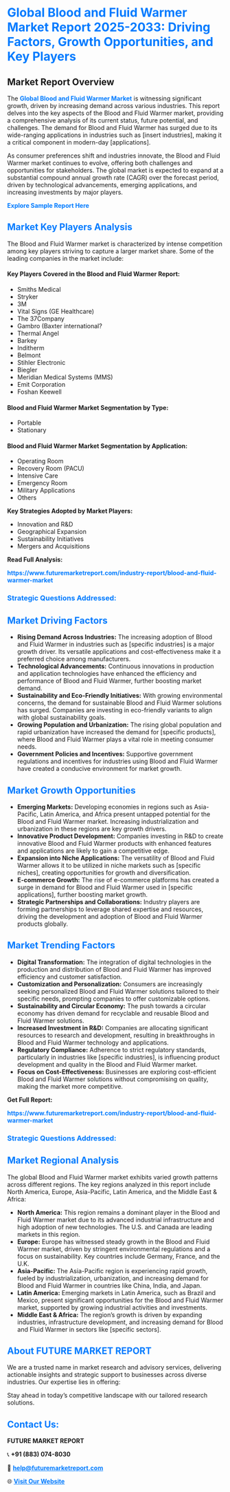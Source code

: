 <h1 style="color: #007BFF;">Global Blood and Fluid Warmer Market Report 2025-2033: Driving Factors, Growth Opportunities, and Key Players</h1>

<section id="overview">
<h2>Market Report Overview</h2>
<p>The <a href="https://www.futuremarketreport.com/industry-report/blood-and-fluid-warmer-market" style="color: #007BFF; text-decoration: none;"><strong>Global Blood and Fluid Warmer Market</strong></a> is witnessing significant growth, driven by increasing demand across various industries. This report delves into the key aspects of the Blood and Fluid Warmer market, providing a comprehensive analysis of its current status, future potential, and challenges. The demand for Blood and Fluid Warmer has surged due to its wide-ranging applications in industries such as [insert industries], making it a critical component in modern-day [applications].</p>
<p>As consumer preferences shift and industries innovate, the Blood and Fluid Warmer market continues to evolve, offering both challenges and opportunities for stakeholders. The global market is expected to expand at a substantial compound annual growth rate (CAGR) over the forecast period, driven by technological advancements, emerging applications, and increasing investments by major players.</p>
</section>

<section id="overview">
<p><a href="https://www.futuremarketreport.com/request-sample/reportId=106011" style="color: #007BFF; text-decoration: none;"><strong>Explore Sample Report Here</strong></a></p>
</section>

<section id="key-players">
<h2 style="color: #007BFF;">Market Key Players Analysis</h2>
<p>The Blood and Fluid Warmer market is characterized by intense competition among key players striving to capture a larger market share. Some of the leading companies in the market include:</p>
<h4>Key Players Covered in the Blood and Fluid Warmer Report:</h4>
<ul><li>Smiths Medical</li><li>Stryker</li><li>3M</li><li>Vital Signs (GE Healthcare)</li><li>The 37Company</li><li>Gambro (Baxter international?</li><li>Thermal Angel</li><li>Barkey</li><li>Inditherm</li><li>Belmont</li><li>Stihler Electronic</li><li>Biegler</li><li>Meridian Medical Systems (MMS)</li><li>Emit Corporation</li><li>Foshan Keewell</li></ul>
<h4>Blood and Fluid Warmer Market Segmentation by Type:</h4>
<ul><li>Portable</li><li>Stationary</li></ul>

<h4>Blood and Fluid Warmer Market Segmentation by Application:</h4>
<ul><li>Operating Room</li><li>Recovery Room (PACU)</li><li>Intensive Care</li><li>Emergency Room</li><li>Military Applications</li><li>Others</li></ul>
<p><strong>Key Strategies Adopted by Market Players:</strong></p>
<ul>
<li>Innovation and R&D</li>
<li>Geographical Expansion</li>
<li>Sustainability Initiatives</li>
<li>Mergers and Acquisitions</li>
</ul>
</section>

<section>
<p><strong>Read Full Analysis: </strong></p><a href="https://www.futuremarketreport.com/industry-report/blood-and-fluid-warmer-market" style="color: #007BFF; text-decoration: none;"><strong>https://www.futuremarketreport.com/industry-report/blood-and-fluid-warmer-market</strong></a>
<h3 style="color: #007BFF;">Strategic Questions Addressed:</h3>
</section>

<section id="driving-factors">
<h2 style="color: #007BFF;">Market Driving Factors</h2>
<ul>
<li><strong>Rising Demand Across Industries:</strong> The increasing adoption of Blood and Fluid Warmer in industries such as [specific industries] is a major growth driver. Its versatile applications and cost-effectiveness make it a preferred choice among manufacturers.</li>
<li><strong>Technological Advancements:</strong> Continuous innovations in production and application technologies have enhanced the efficiency and performance of Blood and Fluid Warmer, further boosting market demand.</li>
<li><strong>Sustainability and Eco-Friendly Initiatives:</strong> With growing environmental concerns, the demand for sustainable Blood and Fluid Warmer solutions has surged. Companies are investing in eco-friendly variants to align with global sustainability goals.</li>
<li><strong>Growing Population and Urbanization:</strong> The rising global population and rapid urbanization have increased the demand for [specific products], where Blood and Fluid Warmer plays a vital role in meeting consumer needs.</li>
<li><strong>Government Policies and Incentives:</strong> Supportive government regulations and incentives for industries using Blood and Fluid Warmer have created a conducive environment for market growth.</li>
</ul>
</section>

<section id="growth-opportunities">
<h2 style="color: #007BFF;">Market Growth Opportunities</h2>
<ul>
<li><strong>Emerging Markets:</strong> Developing economies in regions such as Asia-Pacific, Latin America, and Africa present untapped potential for the Blood and Fluid Warmer market. Increasing industrialization and urbanization in these regions are key growth drivers.</li>
<li><strong>Innovative Product Development:</strong> Companies investing in R&D to create innovative Blood and Fluid Warmer products with enhanced features and applications are likely to gain a competitive edge.</li>
<li><strong>Expansion into Niche Applications:</strong> The versatility of Blood and Fluid Warmer allows it to be utilized in niche markets such as [specific niches], creating opportunities for growth and diversification.</li>
<li><strong>E-commerce Growth:</strong> The rise of e-commerce platforms has created a surge in demand for Blood and Fluid Warmer used in [specific applications], further boosting market growth.</li>
<li><strong>Strategic Partnerships and Collaborations:</strong> Industry players are forming partnerships to leverage shared expertise and resources, driving the development and adoption of Blood and Fluid Warmer products globally.</li>
</ul>
</section>

<section id="trending-factors">
<h2 style="color: #007BFF;">Market Trending Factors</h2>
<ul>
<li><strong>Digital Transformation:</strong> The integration of digital technologies in the production and distribution of Blood and Fluid Warmer has improved efficiency and customer satisfaction.</li>
<li><strong>Customization and Personalization:</strong> Consumers are increasingly seeking personalized Blood and Fluid Warmer solutions tailored to their specific needs, prompting companies to offer customizable options.</li>
<li><strong>Sustainability and Circular Economy:</strong> The push towards a circular economy has driven demand for recyclable and reusable Blood and Fluid Warmer solutions.</li>
<li><strong>Increased Investment in R&D:</strong> Companies are allocating significant resources to research and development, resulting in breakthroughs in Blood and Fluid Warmer technology and applications.</li>
<li><strong>Regulatory Compliance:</strong> Adherence to strict regulatory standards, particularly in industries like [specific industries], is influencing product development and quality in the Blood and Fluid Warmer market.</li>
<li><strong>Focus on Cost-Effectiveness:</strong> Businesses are exploring cost-efficient Blood and Fluid Warmer solutions without compromising on quality, making the market more competitive.</li>
</ul>
</section>

<section>
<p><strong>Get Full Report: </strong></p><a href="https://www.futuremarketreport.com/industry-report/blood-and-fluid-warmer-market" style="color: #007BFF; text-decoration: none;"><strong>https://www.futuremarketreport.com/industry-report/blood-and-fluid-warmer-market</strong></a>
<h3 style="color: #007BFF;">Strategic Questions Addressed:</h3>
</section>


<section id="regional-analysis">
<h2 style="color: #007BFF;">Market Regional Analysis</h2>
<p>The global Blood and Fluid Warmer market exhibits varied growth patterns across different regions. The key regions analyzed in this report include North America, Europe, Asia-Pacific, Latin America, and the Middle East & Africa:</p>
<ul>
<li><strong>North America:</strong> This region remains a dominant player in the Blood and Fluid Warmer market due to its advanced industrial infrastructure and high adoption of new technologies. The U.S. and Canada are leading markets in this region.</li>
<li><strong>Europe:</strong> Europe has witnessed steady growth in the Blood and Fluid Warmer market, driven by stringent environmental regulations and a focus on sustainability. Key countries include Germany, France, and the U.K.</li>
<li><strong>Asia-Pacific:</strong> The Asia-Pacific region is experiencing rapid growth, fueled by industrialization, urbanization, and increasing demand for Blood and Fluid Warmer in countries like China, India, and Japan.</li>
<li><strong>Latin America:</strong> Emerging markets in Latin America, such as Brazil and Mexico, present significant opportunities for the Blood and Fluid Warmer market, supported by growing industrial activities and investments.</li>
<li><strong>Middle East & Africa:</strong> The region’s growth is driven by expanding industries, infrastructure development, and increasing demand for Blood and Fluid Warmer in sectors like [specific sectors].</li>
</ul>
</section>

<footer>
<h2 style="color: #007BFF;">About FUTURE MARKET REPORT</h2>
<p>We are a trusted name in market research and advisory services, delivering actionable insights and strategic support to businesses across diverse industries. Our expertise lies in offering:</p>

<p>Stay ahead in today’s competitive landscape with our tailored research solutions.</p>

<h2 style="color: #007BFF;">Contact Us:</h2>
<p><strong>FUTURE MARKET REPORT</strong></p>
<p>📞 <strong>+91 (883) 074-8030</strong></p>
<p>📧 <strong><a href="mailto:help@futuremarketreport.com" style="color: #007BFF;">help@futuremarketreport.com</a></strong></p>
<p>🌐 <strong><a href="https://www.futuremarketreport.com/" style="color: #007BFF;">Visit Our Website</a></strong></p>
</footer>